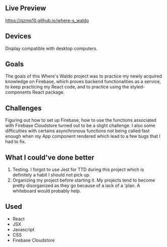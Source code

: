 ## Live Preview
https://qzmp10.github.io/where-s_waldo

## Devices
Display compatible with desktop computers.

## Goals
The goals of this Where's Waldo project was to practice my newly acquired knowledge on Firebase, which proves backend functionalities as a service, to keep practicing my React code, and to practice using the styled-components React package.

## Challenges
Figuring out how to set up Firebase, how to use the functions associated with Firebase Cloudstore turned out to be a slight challenge. I also some difficulties with certains asynchronous functions not being called fast enough when my App component rendered which lead to a few bugs that I had to fix.

## What I could've done better
1. Testing. I forgot to use Jest for TTD during this project which is definitely a habit I should not pick up.
2. Organizing my project before starting it. My projects tend to become pretty disorganized as they go because of a lack of a 'plan. A whiteboard would probably help.

## Used
- React
- JSX
- Javascript
- CSS
- Firebase Cloudstore


